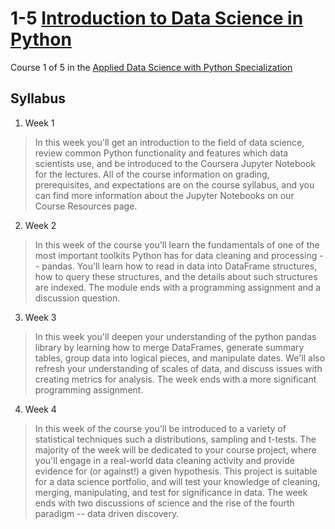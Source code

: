 # 1-5 [Introduction to Data Science in Python](https://www.coursera.org/learn/python-data-analysis)
Course 1 of 5 in the [Applied Data Science with Python Specialization](https://www.coursera.org/specializations/data-science-python)
## Syllabus
1. Week 1[]()
> In this week you'll get an introduction to the field of data science, review common Python functionality and features which data 
scientists use, and be introduced to the Coursera Jupyter Notebook for the lectures. All of the course information on grading, prerequisites,
and expectations are on the course syllabus, and you can find more information about the Jupyter Notebooks on our Course Resources page.
2. Week 2[]()
> In this week of the course you'll learn the fundamentals of one of the most important toolkits Python has for data cleaning and processing
-- pandas. You'll learn how to read in data into DataFrame structures, how to query these structures, and the details about such structures
are indexed. The module ends with a programming assignment and a discussion question.
3. Week 3[]()
> In this week you'll deepen your understanding of the python pandas library by learning how to merge DataFrames, generate summary tables,
group data into logical pieces, and manipulate dates. We'll also refresh your understanding of scales of data, and discuss issues with 
creating metrics for analysis. The week ends with a more significant programming assignment.
4. Week 4[]()
> In this week of the course you'll be introduced to a variety of statistical techniques such a distributions, sampling and t-tests.
The majority of the week will be dedicated to your course project, where you'll engage in a real-world data cleaning activity and provide 
evidence for (or against!) a given hypothesis. This project is suitable for a data science portfolio, and will test your knowledge of 
cleaning, merging, manipulating, and test for significance in data. The week ends with two discussions of science and the rise of the 
fourth paradigm -- data driven discovery.
